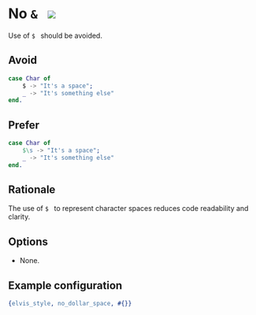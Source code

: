 <!-- markdownlint-disable MD033 -->
# No <code>&&nbsp;</code> [![](https://img.shields.io/badge/since-1.5.0-blue)](https://github.com/inaka/elvis_core/releases/tag/1.5.0)

Use of <code>$&nbsp;</code> should be avoided.

## Avoid

```erlang
case Char of
    $ -> "It's a space";
    _ -> "It's something else"
end.
```

## Prefer

```erlang
case Char of
    $\s -> "It's a space";
    _ -> "It's something else"
end.
```

## Rationale

The use of <code>$&nbsp;</code> to represent character spaces reduces code readability and clarity.

## Options

- None.

## Example configuration

```erlang
{elvis_style, no_dollar_space, #{}}
```
